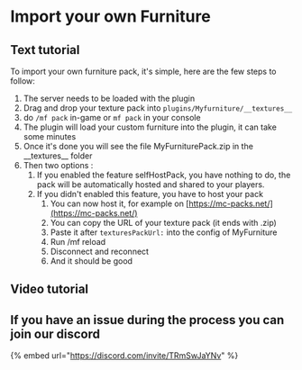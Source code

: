 # Import your own Furniture

## Text tutorial

To import your own furniture pack, it's simple, here are the few steps to follow:

1. The server needs to be loaded with the plugin
2. Drag and drop your texture pack into `plugins/Myfurniture/__textures__`
3. do `/mf pack` in-game or `mf pack` in your console
4. The plugin will load your custom furniture into the plugin, it can take some minutes
5. Once it's done you will see the file MyFurniturePack.zip in the \_\_textures\_\_ folder
6. Then two options :
   1. If you enabled the feature selfHostPack, you have nothing to do, the pack will be automatically hosted and shared to your players.
   2. If you didn't enabled this feature, you have to host your pack
      1. You can now host it, for example on [https://mc-packs.net/](https://mc-packs.net/)
      2. You can copy the URL of your texture pack (it ends with .zip)
      3. Paste it after `texturesPackUrl:` into the config of MyFurniture
      4. Run /mf reload
      5. Disconnect and reconnect
      6. And it should be good

## Video tutorial



## If you have an issue during the process you can join our discord

{% embed url="https://discord.com/invite/TRmSwJaYNv" %}
